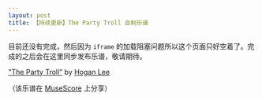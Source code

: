 ```yaml
---
layout: post
title: 【持续更新】The Party Troll 自制乐谱
---
```


目前还没有完成，然后因为 `iframe` 的加载阻塞问题所以这个页面只好空着了。完成的之后会在这里同步发布乐谱，敬请期待。

<span><a href="https://musescore.com/user/27361912/scores/5642671">"The Party Troll"</a> by <a href="https://musescore.com/user/27361912">Hogan Lee</a></span>

（该乐谱在 [MuseScore](https://musescore.com/user/27361912/scores/5642671) 上分享）